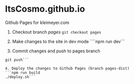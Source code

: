# ItsCosmo.github.io
Github Pages for kleimeyer.com

1. Checkout branch *pages*
```git checkout pages```

2. Make changes to the site in dev mode
````npm run dev```

3. Commit changes and push to pages branch
```git commit -a
git push```

4. Deploy the changes to Github Pages (branch pages-dist)
```npm run build
./deploy.sh```


